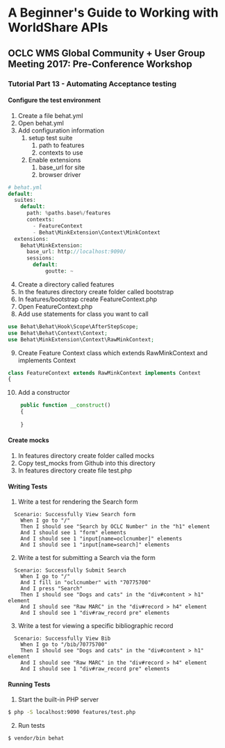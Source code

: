 # A Beginner's Guide to Working with WorldShare APIs
## OCLC WMS Global Community + User Group Meeting 2017: Pre-Conference Workshop
### Tutorial Part 13 - Automating Acceptance testing

#### Configure the test environment
1. Create a file behat.yml
2. Open behat.yml
3. Add configuration information
    1. setup test suite
        1. path to features
        2. contexts to use
    2. Enable extensions
        1. base_url for site
        2. browser driver
```php
# behat.yml     
default:
  suites:
    default:
      path: %paths.base%/features
      contexts:
        - FeatureContext
        - Behat\MinkExtension\Context\MinkContext  
  extensions:
    Behat\MinkExtension:
      base_url: http://localhost:9090/
      sessions:
        default:
            goutte: ~
```
4. Create a directory called features
5. In the features directory create folder called bootstrap
6. In features/bootstrap create FeatureContext.php
7. Open FeatureContext.php
8. Add use statements for class you want to call
```php
use Behat\Behat\Hook\Scope\AfterStepScope;
use Behat\Behat\Context\Context;
use Behat\MinkExtension\Context\RawMinkContext;
```
9. Create Feature Context class which extends RawMinkContext and implements Context
```php
class FeatureContext extends RawMinkContext implements Context
{
```
10. Add a constructor
```php
    public function __construct()
    {
        
    }
```

#### Create mocks
1. In features directory create folder called mocks
2. Copy test_mocks from Github into this directory
3. In features directory create file test.php 

#### Writing Tests
1. Write a test for rendering the Search form
```
  Scenario: Successfully View Search form
    When I go to "/"
    Then I should see "Search by OCLC Number" in the "h1" element
    And I should see 1 "form" elements
    And I should see 1 "input[name=oclcnumber]" elements
    And I should see 1 "input[name=search]" elements
```    
2. Write a test for submitting a Search via the form
```
  Scenario: Successfully Submit Search
    When I go to "/"
    And I fill in "oclcnumber" with "70775700"
    And I press "Search"
    Then I should see "Dogs and cats" in the "div#content > h1" element
    And I should see "Raw MARC" in the "div#record > h4" element 
    And I should see 1 "div#raw_record pre" elements
```    
3. Write a test for viewing a specific bibliographic record
```
  Scenario: Successfully View Bib
    When I go to "/bib/70775700"
    Then I should see "Dogs and cats" in the "div#content > h1" element
    And I should see "Raw MARC" in the "div#record > h4" element 
    And I should see 1 "div#raw_record pre" elements
```

#### Running Tests
1. Start the built-in PHP server
```bash
$ php -S localhost:9090 features/test.php
```
2. Run tests
```bash
$ vendor/bin behat
```